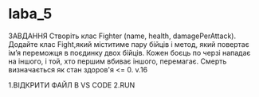 # laba_5
  ЗАВДАННЯ
Створіть клас Fighter (name, health, damagePerAttack).
 Додайте клас Fight,який міститиме пару бійців і метод, який повертає ім’я переможця в поєдинку двох бійців. 
Кожен боєць по черзі нападає на іншого, і той, хто першим вбиває іншого, перемагає.
 Смерть визначається як стан здоров'я <= 0.
v.16

1.ВІДКРИТИ ФАЙЛ В VS CODE
2.RUN